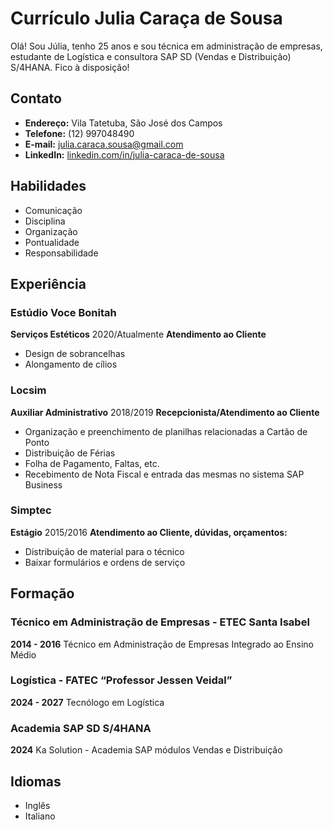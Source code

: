 # Currículo Julia Caraça de Sousa

Olá! Sou Júlia, tenho 25 anos e sou técnica em administração de empresas, estudante de Logística e consultora SAP SD (Vendas e Distribuição) S/4HANA. Fico à disposição!

## Contato
- **Endereço:** Vila Tatetuba, São José dos Campos
- **Telefone:** (12) 997048490
- **E-mail:** julia.caraca.sousa@gmail.com
- **LinkedIn:** [linkedin.com/in/julia-caraca-de-sousa](http://linkedin.com/in/julia-caraca-de-sousa)
  
## Habilidades
- Comunicação
- Disciplina
- Organização
- Pontualidade
- Responsabilidade

## Experiência

### Estúdio Voce Bonitah
**Serviços Estéticos** 
2020/Atualmente 
**Atendimento ao Cliente** 
- Design de sobrancelhas
- Alongamento de cílios

### Locsim
**Auxiliar Administrativo** 
2018/2019 
**Recepcionista/Atendimento ao Cliente** 
- Organização e preenchimento de planilhas relacionadas a Cartão de Ponto
- Distribuição de Férias
- Folha de Pagamento, Faltas, etc.
- Recebimento de Nota Fiscal e entrada das mesmas no sistema SAP Business

### Simptec
**Estágio** 
2015/2016 
**Atendimento ao Cliente, dúvidas, orçamentos:** 
- Distribuição de material para o técnico
- Baixar formulários e ordens de serviço

## Formação

### Técnico em Administração de Empresas - ETEC Santa Isabel
**2014 - 2016** 
Técnico em Administração de Empresas Integrado ao Ensino Médio

### Logística - FATEC “Professor Jessen Veidal”
**2024 - 2027** 
Tecnólogo em Logística

### Academia SAP SD S/4HANA
**2024** 
Ka Solution - Academia SAP módulos Vendas e Distribuição

## Idiomas
- Inglês
- Italiano
